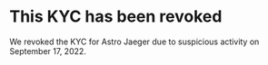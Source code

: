# This KYC has been revoked

We revoked the KYC for Astro Jaeger due to suspicious activity on September 17, 2022. 
